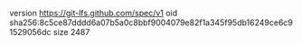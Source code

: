 version https://git-lfs.github.com/spec/v1
oid sha256:8c5ce87dddd6a07b5a0c8bbf9004079e82f1a345f95db16249ce6c91529056dc
size 2487
